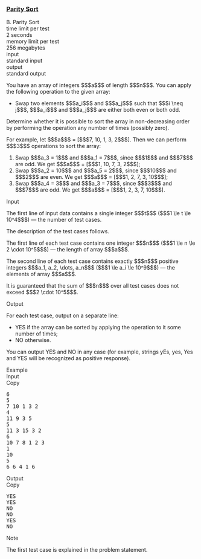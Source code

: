 <h3><a href="https://codeforces.com/contest/1851/problem/B" target="_blank" rel="noopener noreferrer">Parity Sort</a></h3>

<div class="header"><div class="title">B. Parity Sort</div><div class="time-limit"><div class="property-title">time limit per test</div>2 seconds</div><div class="memory-limit"><div class="property-title">memory limit per test</div>256 megabytes</div><div class="input-file input-standard"><div class="property-title">input</div>standard input</div><div class="output-file output-standard"><div class="property-title">output</div>standard output</div></div><div><p>You have an array of integers $$$a$$$ of length $$$n$$$. You can apply the following operation to the given array: </p><ul> <li> Swap two elements $$$a_i$$$ and $$$a_j$$$ such that $$$i \neq j$$$, $$$a_i$$$ and $$$a_j$$$ are either <span class="tex-font-style-bf">both</span> even or <span class="tex-font-style-bf">both</span> odd. </li></ul><p> Determine whether it is possible to sort the array in non-decreasing order by performing the operation any number of times (possibly zero).</p><p>For example, let $$$a$$$ = [$$$7, 10, 1, 3, 2$$$]. Then we can perform $$$3$$$ operations to sort the array: </p><ol> <li> Swap $$$a_3 = 1$$$ and $$$a_1 = 7$$$, since $$$1$$$ and $$$7$$$ are odd. We get $$$a$$$ = [$$$1, 10, 7, 3, 2$$$]; </li><li> Swap $$$a_2 = 10$$$ and $$$a_5 = 2$$$, since $$$10$$$ and $$$2$$$ are even. We get $$$a$$$ = [$$$1, 2, 7, 3, 10$$$]; </li><li> Swap $$$a_4 = 3$$$ and $$$a_3 = 7$$$, since $$$3$$$ and $$$7$$$ are odd. We get $$$a$$$ = [$$$1, 2, 3, 7, 10$$$]. </li></ol></div><div class="input-specification"><div class="section-title">Input</div><p>The first line of input data contains a single integer $$$t$$$ ($$$1 \le t \le 10^4$$$) — the number of test cases.</p><p>The description of the test cases follows.</p><p>The first line of each test case contains one integer $$$n$$$ ($$$1 \le n \le 2 \cdot 10^5$$$) — the length of array $$$a$$$.</p><p>The second line of each test case contains exactly $$$n$$$ positive integers $$$a_1, a_2, \dots, a_n$$$ ($$$1 \le a_i \le 10^9$$$) — the elements of array $$$a$$$.</p><p>It is guaranteed that the sum of $$$n$$$ over all test cases does not exceed $$$2 \cdot 10^5$$$.</p></div><div class="output-specification"><div class="section-title">Output</div><p>For each test case, output on a separate line: </p><ul> <li> <span class="tex-font-style-tt">YES</span> if the array can be sorted by applying the operation to it some number of times; </li><li> <span class="tex-font-style-tt">NO</span> otherwise. </li></ul><p>You can output <span class="tex-font-style-tt">YES</span> and <span class="tex-font-style-tt">NO</span> in any case (for example, strings <span class="tex-font-style-tt">yEs</span>, <span class="tex-font-style-tt">yes</span>, <span class="tex-font-style-tt">Yes</span> and <span class="tex-font-style-tt">YES</span> will be recognized as positive response).</p></div><div class="sample-tests"><div class="section-title">Example</div><div class="sample-test"><div class="input"><div class="title">Input<div title="Copy" data-clipboard-target="#id006389304846593469" id="id007666010423465527" class="input-output-copier">Copy</div></div><pre id="id006389304846593469"><div class="test-example-line test-example-line-even test-example-line-0">6</div><div class="test-example-line test-example-line-odd test-example-line-1">5</div><div class="test-example-line test-example-line-odd test-example-line-1">7 10 1 3 2</div><div class="test-example-line test-example-line-even test-example-line-2">4</div><div class="test-example-line test-example-line-even test-example-line-2">11 9 3 5</div><div class="test-example-line test-example-line-odd test-example-line-3">5</div><div class="test-example-line test-example-line-odd test-example-line-3">11 3 15 3 2</div><div class="test-example-line test-example-line-even test-example-line-4">6</div><div class="test-example-line test-example-line-even test-example-line-4">10 7 8 1 2 3</div><div class="test-example-line test-example-line-odd test-example-line-5">1</div><div class="test-example-line test-example-line-odd test-example-line-5">10</div><div class="test-example-line test-example-line-even test-example-line-6">5</div><div class="test-example-line test-example-line-even test-example-line-6">6 6 4 1 6</div></pre></div><div class="output"><div class="title">Output<div title="Copy" data-clipboard-target="#id0009541028727102663" id="id0017364966131409043" class="input-output-copier">Copy</div></div><pre id="id0009541028727102663">YES
YES
NO
NO
YES
NO</pre></div></div></div><div class="note"><div class="section-title">Note</div><p>The first test case is explained in the problem statement.</p></div>